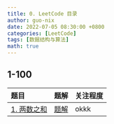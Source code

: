 ```yaml
---
title: 0. LeetCode 目录
author: guo-nix
date: 2022-07-05 08:30:00 +0800
categories: [LeetCode]
tags: [数据结构与算法]  
math: true
---
```


## 1-100

|题目| 题解| 关注程度|
|:----|:----|:----|
|[1. 两数之和](https://leetcode.cn/problems/two-sum/)  |  [题解](https://guo-nix.github.io/posts/1-liang-shu-zhi-he/)| okkk |

